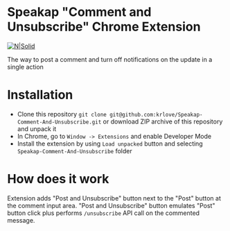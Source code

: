 # Speakap "Comment and Unsubscribe" Chrome Extension

[![N|Solid](https://i.ibb.co/RzzBC0C/grey.png)](https://speakap.com)

The way to post a comment and turn off notifications on the update in a single action

# Installation
  - Clone this repository `git clone git@github.com:krlove/Speakap-Comment-And-Unsubscribe.git` or download ZIP archive of this repository and unpack it
  - In Chrome, go to `Window -> Extensions` and enable Developer Mode
  - Install the extension by using `Load unpacked` button and selecting `Speakap-Comment-And-Unsubscribe` folder

# How does it work
Extension adds "Post and Unsubscribe" button next to the "Post" button at the comment input area. "Post and Unsubscribe" button emulates "Post" button click plus performs `/unsubscribe` API call on the commented message.
